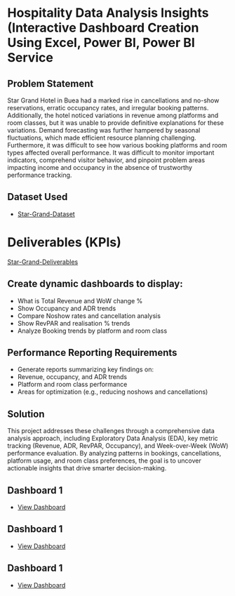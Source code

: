 # Hospitality Data Analysis Insights (Interactive Dashboard Creation Using Excel, Power BI, Power BI Service
## Problem Statement
Star Grand Hotel in Buea had a marked rise in cancellations and no-show reservations, erratic occupancy rates, and irregular booking patterns. Additionally, the hotel noticed variations in revenue among platforms and room classes, but it was unable to provide definitive explanations for these variations. Demand forecasting was further hampered by seasonal fluctuations, which made efficient resource planning challenging. Furthermore, it was difficult to see how various booking platforms and room types affected overall performance. It was difficult to monitor important indicators, comprehend visitor behavior, and pinpoint problem areas impacting income and occupancy in the absence of trustworthy performance tracking.

## Dataset Used
- <a href="https://github.com/NCHITUBRUNO/Hospitality-Data-Analysis-Insights/blob/main/Hospitality%20dataset%20-%20PoqwerBI.xlsx">Star-Grand-Dataset</a>
# Deliverables (KPIs)
<a href="https://github.com/NCHITUBRUNO/Hospitality-Data-Analysis-Insights/blob/main/Deliverables_Hospitality_dataset%20.docx.pdf">Star-Grand-Deliverables</a>
## Create dynamic dashboards to display:

- What is Total Revenue and WoW change %
- Show Occupancy and ADR trends
- Compare Noshow rates and cancellation analysis
- Show RevPAR and realisation % trends
- Analyze Booking trends by platform and room class

## Performance Reporting Requirements
- Generate reports summarizing key findings on:
- Revenue, occupancy, and ADR trends
- Platform and room class performance
- Areas for optimization (e.g., reducing noshows and cancellations)

## Solution
This project addresses these challenges through a comprehensive data analysis approach, including Exploratory Data Analysis (EDA), key metric tracking (Revenue, ADR, RevPAR, Occupancy), and Week-over-Week (WoW) performance evaluation. By analyzing patterns in bookings, cancellations, platform usage, and room class preferences, the goal is to uncover actionable insights that drive smarter decision-making.

## Dashboard 1
- <a href="https://github.com/NCHITUBRUNO/Hospitality-Data-Analysis-Insights/blob/main/Hospitality1.png">View Dashboard</a>

## Dashboard 1
- <a href="https://github.com/NCHITUBRUNO/Hospitality-Data-Analysis-Insights/blob/main/Hospitality1.png">View Dashboard</a>

## Dashboard 1
- <a href="https://github.com/NCHITUBRUNO/Hospitality-Data-Analysis-Insights/blob/main/Hospitality1.png">View Dashboard</a>

##
